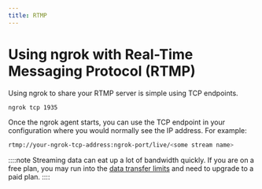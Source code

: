 ```yaml
---
title: RTMP
---
```


# Using ngrok with Real-Time Messaging Protocol (RTMP)

Using ngrok to share your RTMP server is simple using TCP endpoints.

```bash
ngrok tcp 1935
```

Once the ngrok agent starts, you can use the TCP endpoint in your configuration where you would normally see the IP address. For example:

```bash
rtmp://your-ngrok-tcp-address:ngrok-port/live/<some stream name>
```

::::note
Streaming data can eat up a lot of bandwidth quickly. If you are on a free plan, you may run into the [data transfer limits](/guides/limits/#data-transfer-out) and need to upgrade to a paid plan.
::::
